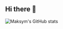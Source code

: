 ## Hi there 👋
![Maksym's GitHub stats](https://github-readme-stats.vercel.app/api?username=mb0rts0v&theme=dark&show_icons=true) 
<!--
**mb0rts0v/mb0rts0v** is a ✨ _special_ ✨ repository because its `README.md` (this file) appears on your GitHub profile.

Here are some ideas to get you started:

- 🔭 I’m currently working on ...
- 🌱 I’m currently learning ...
- 👯 I’m looking to collaborate on ...
- 🤔 I’m looking for help with ...
- 💬 Ask me about ...
- 📫 How to reach me: ...
- 😄 Pronouns: ...
- ⚡ Fun fact: ...
-->
